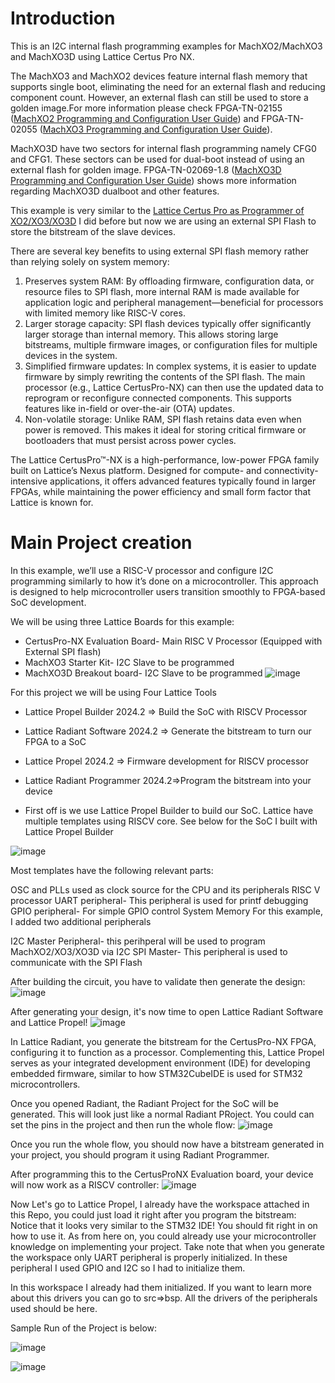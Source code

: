 # Introduction

This is an I2C internal flash programming examples for MachXO2/MachXO3 and MachXO3D using Lattice Certus Pro NX.

The MachXO3 and MachXO2 devices feature internal flash memory that supports single boot, eliminating the need for an external flash and reducing component count. However, an external flash can still be used to store a golden image.For more information
please check FPGA-TN-02155 ([MachXO2 Programming and Configuration User Guide](https://www.latticesemi.com/view_document?document_id=39085)) and FPGA-TN-02055 ([MachXO3 Programming and Configuration User Guide](https://www.latticesemi.com/view_document?document_id=50123)).

MachXO3D have two sectors for internal flash programming namely CFG0 and CFG1. These sectors can be used for dual-boot instead of using an external flash for golden image. FPGA-TN-02069-1.8 ([MachXO3D Programming and Configuration User Guide](https://www.latticesemi.com/view_document?document_id=52591)) shows more information regarding MachXO3D dualboot and other features.

This example is very similar to the [Lattice Certus Pro as Programmer of XO2/XO3/XO3D](https://github.com/rrquizon1/MachXO2-XO3-and-MachXO3D-I2C-internal-flash-Programming-using-STM32) I did before but now we are using an external SPI Flash to store the bitstream of the slave devices.

There are several key benefits to using external SPI flash memory rather than relying solely on system memory:

1. Preserves system RAM: By offloading firmware, configuration data, or resource files to SPI flash, more internal RAM is made available for application logic and peripheral management—beneficial for processors with limited memory like RISC-V cores.
2. Larger storage capacity: SPI flash devices typically offer significantly larger storage than internal memory. This allows storing large bitstreams, multiple firmware images, or configuration files for multiple devices in the system.
3. Simplified firmware updates: In complex systems, it is easier to update firmware by simply rewriting the contents of the SPI flash. The main processor (e.g., Lattice CertusPro-NX) can then use the updated data to reprogram or reconfigure connected components. This supports features like in-field or over-the-air (OTA) updates.
4. Non-volatile storage: Unlike RAM, SPI flash retains data even when power is removed. This makes it ideal for storing critical firmware or bootloaders that must persist across power cycles.

The Lattice CertusPro™-NX is a high-performance, low-power FPGA family built on Lattice’s Nexus platform. Designed for compute- and connectivity-intensive applications, it offers advanced features typically found in larger FPGAs, while maintaining the power efficiency and small form factor that Lattice is known for.


# Main Project creation
In this example, we’ll use a RISC-V processor and configure I2C programming similarly to how it’s done on a microcontroller. This approach is designed to help microcontroller users transition smoothly to FPGA-based SoC development.

We will be using three Lattice Boards for this example:
* CertusPro-NX Evaluation Board- Main RISC V Processor (Equipped with External SPI flash)
* MachXO3 Starter Kit- I2C Slave to be programmed
* MachXO3D Breakout board- I2C Slave to be programmed
![image](https://github.com/user-attachments/assets/d1db85bb-9abd-451e-ade9-cd6193b82888)

For this project we will be using Four Lattice Tools
* Lattice Propel Builder 2024.2 => Build the SoC with RISCV Processor
* Lattice Radiant Software 2024.2 => Generate the bitstream to turn our FPGA to a SoC
* Lattice Propel 2024.2 => Firmware development for RISCV processor
* Lattice Radiant Programmer 2024.2=>Program the bitstream into your device

* First off is we use Lattice Propel Builder to build our SoC. Lattice have multiple templates using RISCV core. See below for the SoC I built with Lattice Propel Builder

![image](https://github.com/user-attachments/assets/29da6a41-e412-40a1-89c9-1664b34818a0)

Most templates have the following relevant parts:

OSC and PLLs used as clock source for the CPU and its peripherals
RISC V processor
UART peripheral- This peripheral is used for printf debugging
GPIO peripheral- For simple GPIO control
System Memory
For this example, I added two additional peripherals

I2C Master Peripheral- this perihperal will be used to program MachXO2/XO3/XO3D via I2C
SPI Master- This peripheral is used to communicate with the SPI Flash

After building the circuit, you have to validate then generate the design:
![image](https://github.com/user-attachments/assets/6d9ec414-a34d-46b2-9c15-9181c20803c6)

After generating your design, it's now time to open Lattice Radiant Software and Lattice Propel!
![image](https://github.com/user-attachments/assets/e5f93fb2-fe1d-4964-bb1d-9eac5a785512)

In Lattice Radiant, you generate the bitstream for the CertusPro-NX FPGA, configuring it to function as a processor. Complementing this, Lattice Propel serves as your integrated development environment (IDE) for developing embedded firmware, similar to how STM32CubeIDE is used for STM32 microcontrollers.

Once you opened Radiant, the Radiant Project for the SoC will be generated. This will look just like a normal Radiant PRoject. You could can set the pins in the project and then run the whole flow:
![image](https://github.com/user-attachments/assets/2512990e-d6c2-44cc-80aa-e22b00425d06)


Once you run the whole flow, you should now have a bitstream generated in your project, you should program it using Radiant Programmer.

After programming this to the CertusProNX Evaluation board, your device will now work as a RISCV controller:
![image](https://github.com/user-attachments/assets/1e97f613-1589-474a-8d7f-847940c5135f)

Now Let's go to Lattice Propel, I already have the workspace attached in this Repo, you could just load it right after you program the bitstream:
Notice that it looks very similar to the STM32 IDE! You should fit right in on how to use it. As from here on, you could already use your microcontroller knowledge on implementing your project. Take note that when you generate the workspace only UART peripheral is properly initialized. In these peripheral I used GPIO and I2C so I had to initialize them.

In this workspace I already had them initialized. If you want to learn more about this drivers you can go to src=>bsp. All the drivers of the peripherals used should be here.

Sample Run of the Project is below:

![image](https://github.com/user-attachments/assets/d3be1bf8-2aab-4b16-a9c3-ab094675caf6)

![image](https://github.com/user-attachments/assets/aa415dd6-33d4-4b87-8992-3dedb322f5fe)


